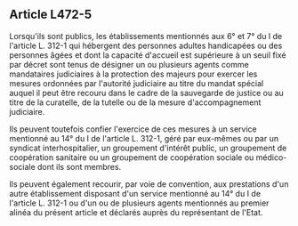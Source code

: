 ## Article L472-5

Lorsqu'ils sont publics, les établissements mentionnés aux 6° et 7° du I de l'article L. 312-1 qui hébergent des
personnes adultes handicapées ou des personnes âgées et dont la capacité d'accueil est supérieure à un seuil
fixé par décret sont tenus de désigner un ou plusieurs agents comme mandataires judiciaires à la protection
des majeurs pour exercer les mesures ordonnées par l'autorité judiciaire au titre du mandat spécial auquel
il peut être recouru dans le cadre de la sauvegarde de justice ou au titre de la curatelle, de la tutelle ou de la
mesure d'accompagnement judiciaire.

Ils peuvent toutefois confier l'exercice de ces mesures à un service mentionné au 14° du I de l'article
L. 312-1, géré par eux-mêmes ou par un syndicat interhospitalier, un groupement d'intérêt public, un
groupement de coopération sanitaire ou un groupement de coopération sociale ou médico-sociale dont ils
sont membres.

Ils peuvent également recourir, par voie de convention, aux prestations d'un autre établissement disposant
d'un service mentionné au 14° du I de l'article L. 312-1 ou d'un ou de plusieurs agents mentionnés au premier
alinéa du présent article et déclarés auprès du représentant de l'Etat.

